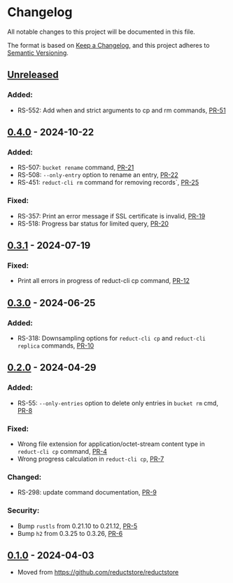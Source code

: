 # Changelog

All notable changes to this project will be documented in this file.

The format is based on [Keep a Changelog](https://keepachangelog.com/en/1.0.0/),
and this project adheres to [Semantic Versioning](https://semver.org/spec/v2.0.0.html).

## [Unreleased]

### Added:

- RS-552: Add when and strict arguments to cp and rm commands, [PR-51](https://github.com/reductstore/reduct-cli/pull/51)

## [0.4.0] - 2024-10-22

### Added:

- RS-507: `bucket rename` command, [PR-21](https://github.com/reductstore/reduct-cli/pull/21)
- RS-508: `--only-entry` option to rename an entry, [PR-22](https://github.com/reductstore/reduct-cli/pull/22)
- RS-451: `reduct-cli rm` command for removing records`, [PR-25](https://github.com/reductstore/reduct-cli/pull/25)

### Fixed:

- RS-357: Print an error message if SSL certificate is invalid, [PR-19](https://github.com/reductstore/reduct-cli/pull/19)
- RS-518: Progress bar status for limited query, [PR-20](https://github.com/reductstore/reduct-cli/pull/20)

## [0.3.1] - 2024-07-19

### Fixed:

- Print all errors in progress of reduct-cli cp command, [PR-12](https://github.com/reductstore/reduct-cli/pull/12)

## [0.3.0] - 2024-06-25

### Added:

- RS-318: Downsampling options for `reduct-cli cp` and `reduct-cli replica` commands, [PR-10](https://github.com/reductstore/reduct-cli/pull/10)

## [0.2.0] - 2024-04-29

### Added:

- RS-55: `--only-entries` option to delete only entries in `bucket rm` cmd, [PR-8](https://github.com/reductstore/reduct-cli/pull/8)

### Fixed:

- Wrong file extension for application/octet-stream content type in `reduct-cli cp` command, [PR-4](https://github.com/reductstore/reduct-cli/pull/4)
- Wrong progress calculation in `reduct-cli cp`, [PR-7](https://github.com/reductstore/reduct-cli/pull/7)

### Changed:

- RS-298: update command documentation, [PR-9](https://github.com/reductstore/reduct-cli/pull/9)

### Security:

- Bump `rustls` from 0.21.10 to 0.21.12, [PR-5](https://github.com/reductstore/reduct-cli/pull/5)
- Bump `h2` from 0.3.25 to 0.3.26, [PR-6](https://github.com/reductstore/reduct-cli/pull/6)

## [0.1.0] - 2024-04-03

- Moved from https://github.com/reductstore/reductstore

[Unreleased]: https://github.com/reductstore/reduct-cli/compare/0.4.0...HEAD

[0.4.0]: https://github.com/reductstore/reduct-cli/compare/v0.3.1...v0.4.0

[0.3.1]: https://github.com/reductstore/reduct-cli/compare/v0.3.0...v0.3.1

[0.3.0]: https://github.com/reductstore/reduct-cli/compare/v0.2.0...v0.3.0

[0.2.0]: https://github.com/reductstore/reduct-cli/compare/v0.1.0...v0.2.0

[0.1.0]: https://github.com/reductstore/reduct-cli/releases/tag/v0.1.0
